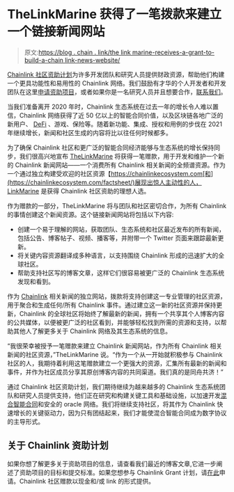# TheLinkMarine 获得了一笔拨款来建立一个链接新闻网站

> 原文:[https://blog . chain . link/the link marine-receives-a-grant-to-build-a-chain link-news-website/](https://blog.chain.link/thelinkmarine-receives-a-grant-to-build-a-chainlink-news-website/)

[Chainlink 社区资助计划](https://blog.chain.link/introducing-the-chainlink-community-grant-program/)为许多开发团队和研究人员提供财政资源，帮助他们构建一个更具功能性和易用性的 Chainlink 网络。我们鼓励有才华的个人开发者和开发团队在这里[申请资助项目](https://chainlinkgrants.typeform.com/to/efEbsq)，或者如果你是一名研究人员并且想要合作，[联系我们](/cdn-cgi/l/email-protection#592b3c2a3c382b3a31193a313830373530373235383b2a773a3634)。

当我们准备离开 2020 年时，Chainlink 生态系统在过去一年的增长令人难以置信，Chainlink 网络获得了近 50 亿以上的智能合同价值，以及区块链各地广泛的新用户、 [DeFi](https://chain.link/education/defi) 、游戏、保险等。随着新功能、集成、授权和用例的步伐在 2021 年继续增长，新闻和社区生成的内容将比以往任何时候都多。

为了确保 Chainlink 社区和更广泛的智能合同经济能够与生态系统的增长保持同步，我们很高兴地宣布 [TheLinkMarine](https://twitter.com/TheLinkMarine1) 将获得一笔赠款，用于开发和维护一个新的 Chainlink 新闻网站——一个消费所有 Chainlink 相关新闻的全频谱资源。作为一个通过独立构建受欢迎的社区资源【https://chainlinkecosystem.com[和](https://chainlinkecosystem.com/factsheet/)展现出惊人主动性的人，LinkMarine 是获得 Chainlink 社区资助的理想人选。

作为赠款的一部分，TheLinkMarine 将与团队和社区密切合作，为所有 Chainlink 的事情创建这个新闻资源。这个链接新闻网站将包括以下内容:

*   创建一个易于理解的网站，获取团队、生态系统和社区最近发布的所有新闻，包括公告、博客帖子、视频、播客等，并附带一个 Twitter 页面来跟踪最新更新。
*   将关键内容资源翻译成多种语言，以支持围绕 Chainlink 形成的迅速扩大的全球社区。
*   帮助支持社区写的博客文章，这样它们很容易被更广泛的 Chainlink 生态系统发现和看到。

作为 [Chainlink](https://chain.link/) 相关新闻的独立网站，拨款将支持创建这一专业管理的社区资源，用于聚合和生成任何/所有 Chainlink 事件。通过建立这一新的社区资源并保持更新，Chainlink 的全球社区将始终了解最新的新闻，拥有一个共享其个人博客内容的公共媒体，以便被更广泛的社区看到，并能够轻松找到所需的资源和支持，以帮助其他人了解更多关于 Chainlink 网络及其生态系统的信息。

“我很荣幸被授予一笔赠款来建立 Chainlink 新闻网站，作为所有 Chainlink 相关新闻的社区资源，”TheLinkMarine 说。“作为一个从一开始就积极参与 Chainlink 社区的人，我期待着利用这笔赠款建立一个更强大的资源，汇集所有最新的新闻和事件，并作为社区成员分享其原创博客内容的共同渠道。我们真的是同舟共济！”

通过 Chainlink 社区资助计划，我们期待继续为越来越多的 Chainlink 生态系统团队和研究人员提供支持，他们正在研究和构建关键工具和基础设施，以加速开发[混合智能合同](https://blog.chain.link/hybrid-smart-contracts-explained/)和安全的 oracle 网络。我们将继续支持社区，将其作为 Chainlink 快速增长的关键驱动力，因为只有团结起来，我们才能使混合智能合同成为数字协议的主导形式。

## 关于 Chainlink 资助计划

如果你想了解更多关于资助项目的信息，请查看我们最近的博客文章,它进一步阐述了资助项目的目标和提交标准。如果您想参与 Chainlink Grant 计划，请[在此](https://chainlinkgrants.typeform.com/to/efEbsq)申请。Chainlink 社区赠款以现金和/或 link 的形式提供。
